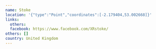 ```yaml
---
name: Stoke
location: '{"type":"Point","coordinates":[-2.179404,53.002668]}'
links:
  others: 
  facebook: https://www.facebook.com/XRstoke/
others: []
country: United Kingdom
---
```

